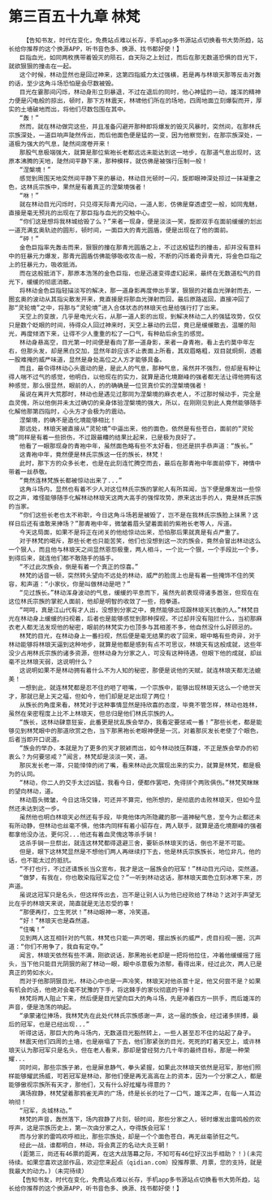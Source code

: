 # 第三百五十九章 林梵
        【告知书友，时代在变化，免费站点难以长存，手机app多书源站点切换看书大势所趋，站长给你推荐的这个换源APP，听书音色多、换源、找书都好使！】
       巨指血光，如同两枚携带着毁灭的陨石，自天际之上划过，而后在那无数道恐惧的目光下，就欲狠狠的撞击在一起。
       这个时候，林动显然也是回过神来，这第四指威力太过强横，若是再与林琅天那等反击对轰的话，至少这角斗场恐怕是会尽数被毁。
       目光在霎那间闪烁，林动身形立刻暴退，不过在退后的同时，他心神猛的一动，雄浑的精神力便是闪电般的掠出，顿时，那下方林震天，林啸他们所在的场地，四周地面立刻爆裂而开，厚实的土墙破地而出，将他们尽数包围在其中。
       “轰！”
       然而，就在林动做完这些，并且准备闪避开那种即将爆发的毁灭风暴时，突然间，在那林氏宗族深处，一道巨响声陡然传出，而后他面色便是猛的一变，因为他察觉到，在那宗族深处，一道极为强大的气息，陡然间席卷开来！
       那股气息极端强大，就算是那位紫袍长老都远远未能达到这一地步，在那道气息出现时，这原本沸腾的天地，陡然间平静下来，那种模样，就仿佛是被强行压制一般！
       “涅槃境！”
       感觉到周围天地突然间平静下来的暴动，林动目光顿时一闪，旋即眼神深处掠过一抹凝重之色，这林氏宗族中，果然是有着真正的涅槃境强者！
       “咻！”
       就在林动目光闪烁时，只见得天际青光闪动，一道人影，仿佛是穿透虚空一般，如同鬼魅，直接是毫无预兆的出现在了那巨指与血光的交触中心。
       “你们这是想将我林城给毁了么？”来者一现身，便是淡淡一笑，旋即双手在面前缓缓的划出一道充满玄奥轨迹的圆形，顿时间，一面巨大的青光圆盾，便是出现在了他的面前。
       “砰！”
       金色巨指率先轰击而来，狠狠的撞在那青光圆盾之上，不过这般猛烈的撞击，却并没有意料中的狂暴元力爆发，那青光圆盾仿佛能够吸收攻击一般，不断的闪烁着奇异青光，将金色巨指之上的狂暴元力，吸收抵消。
       而在这般抵消下，那原本浩荡的金色巨指，也是迅速变得虚幻起来，最终在无数道松气的目光下，缓缓的彻底消散。
       将林动金色巨指轻描淡写的解决，那一道身影再度伸出手掌，狠狠的对着血光弹射而去，一圈玄奥的波动从其指尖散发开来，竟直接是将那血光弹射而回，最后原路返回，直接冲回了那“灵轮境”之中，将那与“灵轮境”进入合体状态的林琅天也是给强行打了出来。
       天空上的变故，几乎是电光火石，从那一道人影的出现，到解决林动二人的强猛攻势，仅仅只是数个眨眼的时间，待得众人回过神来时，天空上暴动的云层，竟已是缓缓散去，温暖的阳光，再度倾洒下来，让得不少人重重的松了一口气，有种劫后余生的感觉。
       林动身悬高空，目光第一时间便是看向了那一道身影，来者一身青袍，看上去约莫中年左右，但那头发，却是黑白交加，显然年龄应该不止表面上所看，其双眉略粗，双目就炯炯，透着一股难掩的威严味道，显然是身处高位之人方才能够具备。
       而且，最令得林动心头震动的是，是此人的气息，那种气息，虽然并不强烈，但却是有种让得人喘不过气的感觉，他明白，以他现在的实力，就算是造化境巅峰的强者都无法让得他拥有这种感觉，那么很显然，眼前的人，的的确确是一位货真价实的涅槃境强者！
       虽说在离开大荒郡时，林动也是遇见过那同为涅槃境的麻衣老人，不过那时候动手，完全是血灵傀，所以他倒并未太过确切的亲身体验涅槃境的强大，所以，在刚刚见到此人竟然能够随手化解他那第四指时，心头方才会极为的震动。
       涅槃境，的确不是造化境能够相比！
       那远处，林琅天被直接从“灵轮境”中逼出来，他的面色，依然是有些苍白，面前的“灵轮境”同样是有着一些损伤，不过跟最糟的结果比起来，已是极为良好了。
       他看了一眼那现身的青袍中年，虽然面色略有些不太好看，但还是拱手恭声道：“族长。”
       这青袍中年，竟然便是林氏宗族这一任的族长，林梵！
       此时，那下方的众多长老，也是在此刻连忙腾空而去，最后在那青袍中年面前停下，神情中带着一丝恭敬。
       “竟然连林梵族长都被惊动出来了...”
       这角斗场内，显然也有着不少人对这位林氏宗族的掌舵人有所耳闻，当下便是爆发出一些惊叹之声，难怪能够随手化解林动林琅天这两大高手的强悍攻势，原来这出手的人，竟是林氏宗族的当家。
       “你们这些长老也太不称职，今日这角斗场若是被毁了，岂不是在我林氏宗族脸上抹黑？这样日后还有谁敢来捧场？”那青袍中年，微皱着眉头望着面前的紫袍长老等人，斥道。
       今天这局面，如果不是将正在闭关的他给惊动出来，恐怕那后果就真是有点严重了。
       对于林梵的喝斥，那些长老也只能苦笑，他们也没想到这一次的族会，竟然会冒出林动这么一个狠人，而且他与林琅天之间显然恩怨极重，两人相斗，一个比一个狠，一个手段比一个多，到得后来，就连他们都不敢随手的插手。
       “不过此次族会，倒是有着一个真正的惊喜。”
       林梵的话音一顿，突然转头望向不远处的林动，威严的脸庞上也是有着一些掩饰不住的笑容，和声道：“小家伙，你是叫做林动是吧？”
       “见过族长。”林动浑身波动的气息，缓缓的平息而下，虽然先前表现得诸多嚣张，但现在在这位林氏宗族的掌舵人面前，他却是明智的收敛了一些，抱拳道。
       “呵呵，真是江山代有才人出，没想到分家之中，竟然能够出现跟林琅天抗衡的人。”林梵目光在林动身上缓缓的扫视着，后者也是能够感觉到那种探视，不过却并没有阻拦什么，当初那麻衣老人都无法发现他的秘密，眼前的林梵实力也顶多与其相差不多，他自然没什么好顾忌的。
       林梵的目光，在林动身上一番扫视，然后便是毫无结果的收了回来，眼中略有些奇异，对于林动能够将林琅天逼到这种地步，就算是他都是感到有点不可思议，林琅天有这般成就，这些年没少占用林氏宗族的诸多资源，但林动身为分家之人，可没有这种待遇，但眼下他的成就，却丝毫不比林琅天弱，这说明什么？
       这说明如果不是林动拥有着什么不为人知的秘密，那便是说他的天赋，就连林琅天都无法媲美！
       一想到此，就连林梵都是忍不住的咂了咂嘴，一个宗族中，能够出现林琅天这么一个绝世天才，那就已是上天之福，但如今，他们却是足足出现了两位！
       从族长的角度来看，林梵对于这种事情显然是持欣喜的态度，毕竟不管怎样，林动也姓林，虽然在亲密程度上比不上林琅天，但总归是他们林氏宗族的人。
       “族长，这林动肆意狂妄，此番更是扰乱族会举办，我看定要惩戒一番！”那些长老，都是能够见到林梵眼中的那道欣赏之色，当下那黑袍长老眼神便是一沉，对着那灰发长老使了个眼色，后者当即开口说道。
       “族会的举办，本就是为了更多的天才脱颖而出，如今林动技压群雄，不正是族会举办的初衷么？为何要惩戒？”闻言，林梵却是淡淡一笑，道。
       那灰发长老一滞，只能悻悻的闭了嘴，看来林动此次展现出来的实力，就算是林梵，都是极为的认同。
       “林动，你二人的交手太过凶猛，我看今日，便都作罢吧，免得拼个两败俱伤。”林梵笑眯眯的望向林动，道。
       林动眉头微皱，今日这场交锋，可还并不算完，他所想的，是彻底的击败林琅天，但如今显然还未达到这一步。
       虽然他也明白林琅天必然还有手段，毕竟他体内所隐藏的那一道神秘气息，至今为止都还未有所动静，但林动也丝毫不惧，他体内同样有着小貂存在，两人联手，就算是造化境巅峰的强者都拿他没办法，更何况...他还有着血灵傀这等杀手锏！
       这杀手锏一旦祭出，就连这林梵都得退避三舍，要斩杀林琅天的话，倒也不是不可能。
       但是，眼下这林梵显然是不想他们两人再继续打下去，他是林氏宗族族长，地位非凡，他的话，也不能太过的抵抗。
       “不打也行，不过还请族长当众宣布，我才是这一届族会的冠军！”林动目光闪动，突然道。
       “做梦，有我在，你也敢染指冠军之位？”一听到林动这话，那林琅天面色立刻冰寒下来，厉声道。
       虽说这冠军只是名头，但这样传出去，岂不是让别人认为他已经败给了林动？这对于声望无比在乎的林琅天来说，简直就是无法忍受的事！
       “那便再打，立生死状！”林动眼神一寒，冷笑道。
       “好！”林琅天也是森然道。
       “住嘴！”
       见到两人这互相针对的气氛，林梵也只能一声厉喝，摆出族长的威严，虎目扫视一圈，沉声道：“你们不用争了，我自有定夺。”
       闻言，林琅天依然有些不满，刚欲说话，那黑袍长老却是一把将他拉住，冲着他缓缓摇了摇头，当下他只能目光阴狠的剐了林动一眼，眼中杀意极为浓郁，看得出来，经过此次，两人已是真正的势如水火。
       而对于他那阴狠目光，林动心中也是一声冷笑，林琅天对他杀意十足，他又何尝不是？如果有机会的话，他绝对会毫不犹豫的下手，将这棘手的家伙彻底的干掉！
       林梵将两人阻止下来，然后便是目光望向巨大的角斗场，先是冲着四方一拱手，而后雄浑的声音，便是浩荡的响起。
       “承蒙诸位捧场，我林梵先在此处代林氏宗族感谢一声，这一届的族会，经过诸多拼搏，最后的冠军，也是已经出现...”
       听得这话，那巨大的角斗场内，无数道目光豁然转上，一些人甚至忍不住的站起了身子。
       林震天他们四周的土墙，也是崩塌了下去，他们那紧张的目光，死死的盯着天空上，或许林琅天认为那冠军只是名头，但在老人看来，那却是曾经努力几十年的最终目标，那是一种荣耀...
       同时间，那些宗族子弟，也是屏息静气，拳头紧握，如果此次林琅天依然是冠军，那他们照样能够耀武扬威，可若冠军是林动，那他们便是再无高高在上的资本，因为一个分家之人，都是能够傲视宗族所有天才，那他们，又有什么好炫耀与得意的？
       满场寂静，林梵望着那鸦雀无声的广场，终是长长的吐了一口气，雄浑之声，在每一人耳边响彻！
       “冠军，炎城林动。”
       林梵的声音，轰然落下，场内寂静了片刻，顿时间，那些分家之人，顿时爆发出雷鸣般的欢呼声，这是宗族历史上，第一次由分家之人，夺得族会冠军！
       而与分家的雷鸣欢呼相比，那些宗族处，却是一个个面色苍白，再无丝毫骄狂之气。
       经此一战，谁都明白，林动，将会真正的名动大炎王朝！
       (距第三，尚还有46票的距离，在这大战落幕之际，不知可有46位好汉出手相助？！)(未完待续。如果您喜欢这部作品，欢迎您来起点（qidian.com）投推荐票、月票，您的支持，就是我最大的动力。)（未完待续）
       【告知书友，时代在变化，免费站点难以长存，手机app多书源站点切换看书大势所趋，站长给你推荐的这个换源APP，听书音色多、换源、找书都好使！】